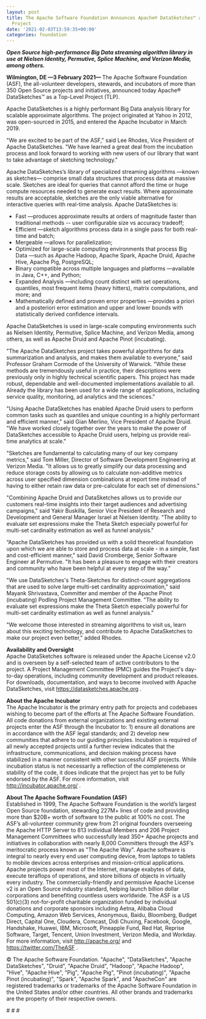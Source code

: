 ```yaml
---
layout: post
title: The Apache Software Foundation Announces Apache® DataSketches™ as a Top-Level
  Project
date: '2021-02-03T13:59:35+00:00'
categories: foundation
---
```

<p><b><i>Open Source high-performance Big Data streaming algorithm library in use at Nielsen Identity, Permutive, Splice Machine, and Verizon Media, among others.<br></i></b></p><p><b>Wilmington, DE —3 February 2021— </b>The Apache Software Foundation (ASF), the all-volunteer developers, stewards, and incubators of more than 350 Open Source projects and initiatives, announced today Apache® DataSketches™ as a Top-Level Project (TLP).</p><p>Apache DataSketches is a highly performant Big Data analysis library for scalable approximate algorithms. The project originated at Yahoo in 2012, was open-sourced in 2015, and entered the Apache Incubator in March 2019.</p><p>"We are excited to be part of the ASF," said Lee Rhodes, Vice President of Apache DataSketches. "We have learned a great deal from the incubation process and look forward to working with new users of our library that want to take advantage of sketching technology."</p><p>Apache DataSketches’s library of specialized streaming algorithms —known as sketches— comprise small data structures that process data at massive scale. Sketches are ideal for queries that cannot afford the time or huge compute resources needed to generate exact results. Where approximate results are acceptable, sketches are the only viable alternative for interactive queries with real-time analysis. Apache DataSketches is:</p><ul><li>Fast —produces approximate results at orders of magnitude faster than traditional methods -- user configurable size vs accuracy tradeoff;</li><li>Efficient —sketch algorithms process data in a single pass for both real-time and batch;</li><li>Mergeable —allows for parallelization;</li><li>Optimized for large-scale computing environments that process Big Data —such as Apache Hadoop, Apache Spark, Apache Druid, Apache Hive, Apache Pig, PostgreSQL;</li><li>Binary compatible across multiple languages and platforms —available in Java, C++, and Python;</li><li>Expanded Analysis —including count distinct with set operations, quantiles, most frequent items (heavy hitters), matrix computations, and more; and</li><li>Mathematically defined and proven error properties —provides a priori and a posteriori error estimation and upper and lower bounds with statistically derived confidence intervals.</li></ul><p>Apache DataSketches is used in large-scale computing environments such as Nielsen Identity, Permutive, Splice Machine, and Verizon Media, among others, as well as Apache Druid and Apache Pinot (incubating).</p><p>"The Apache DataSketches project takes powerful algorithms for data summarization and analysis, and makes them available to everyone," said Professor Graham Cormode of the University of Warwick. "While these methods are tremendously useful in practice, their descriptions were previously only in highly technical scientific papers. This project has made robust, dependable and well-documented implementations available to all. Already the library has been used for a wide range of applications, including service quality, monitoring, ad analytics and the sciences."</p><p>"Using Apache DataSketches has enabled Apache Druid users to perform common tasks such as quantiles and unique counting in a highly performant and efficient manner," said Gian Merlino, Vice President of Apache Druid. "We have worked closely together over the years to make the power of DataSketches accessible to Apache Druid users, helping us provide real-time analytics at scale."</p><p>"Sketches are fundamental to calculating many of our key company metrics," said Tom Miller, Director of Software Development Engineering at Verizon Media. "It allows us to greatly simplify our data processing and reduce storage costs by allowing us to calculate non-additive metrics across user specified dimension combinations at report time instead of having to either retain raw data or pre-calculate for each set of dimensions."</p><p>"Combining Apache Druid and DataSketches allows us to provide our customers real-time insights into their target audiences and advertising campaigns," said Yakir Buskilla, Senior Vice President of Research and Development and General Manager Israel at Nielsen Identity. "The ability to evaluate set expressions make the Theta Sketch especially powerful for multi-set cardinality estimation as well as funnel analysis."</p><p>“Apache DataSketches has provided us with a solid theoretical foundation upon which we are able to store and process data at scale - in a simple, fast and cost-efficient manner," said David Cromberge, Senior Software Engineer at Permutive. "It has been a pleasure to engage with their creators and community who have been helpful at every step of the way.”</p><p>"We use DataSketches's Theta-Sketches for distinct-count aggregations that are used to solve large multi-set cardinality approximation," said Mayank Shrivastava, Committer and member of the Apache Pinot (incubating) Podling Project Management Committee. "The ability to evaluate set expressions make the Theta Sketch especially powerful for multi-set cardinality estimation as well as funnel analysis."</p><p>"We welcome those interested in streaming algorithms to visit us, learn about this exciting technology, and contribute to Apache DataSketches to make our project even better," added Rhodes.</p><p><b>Availability and Oversight<br></b>Apache DataSketches software is released under the Apache License v2.0 and is overseen by a self-selected team of active contributors to the project. A Project Management Committee (PMC) guides the Project's day-to-day operations, including community development and product releases. For downloads, documentation, and ways to become involved with Apache DataSketches, visit <a href="https://datasketches.apache.org" target="_blank" style="background-color: rgb(255, 255, 255);">https://datasketches.apache.org</a> .</p><p><b>About the Apache Incubator<br></b>The Apache Incubator is the primary entry path for projects and codebases wishing to become part of the efforts at The Apache Software Foundation. All code donations from external organizations and existing external projects enter the ASF through the Incubator to: 1) ensure all donations are in accordance with the ASF legal standards; and 2) develop new communities that adhere to our guiding principles. Incubation is required of all newly accepted projects until a further review indicates that the infrastructure, communications, and decision making process have stabilized in a manner consistent with other successful ASF projects. While incubation status is not necessarily a reflection of the completeness or stability of the code, it does indicate that the project has yet to be fully endorsed by the ASF. For more information, visit <a href="http://incubator.apache.org/" target="_blank" style="background-color: rgb(255, 255, 255);">http://incubator.apache.org/</a> .</p><p><b>About The Apache Software Foundation (ASF)<br></b>Established in 1999, The Apache Software Foundation is the world’s largest Open Source foundation, stewarding 227M+ lines of code and providing more than $20B+ worth of software to the public at 100% no cost. The ASF’s all-volunteer community grew from 21 original founders overseeing the Apache HTTP Server to 813 individual Members and 206 Project Management Committees who successfully lead 350+ Apache projects and initiatives in collaboration with nearly 8,000 Committers through the ASF’s meritocratic process known as "The Apache Way". Apache software is integral to nearly every end user computing device, from laptops to tablets to mobile devices across enterprises and mission-critical applications. Apache projects power most of the Internet, manage exabytes of data, execute teraflops of operations, and store billions of objects in virtually every industry. The commercially-friendly and permissive Apache License v2 is an Open Source industry standard, helping launch billion dollar corporations and benefiting countless users worldwide. The ASF is a US 501(c)(3) not-for-profit charitable organization funded by individual donations and corporate sponsors including Aetna, Alibaba Cloud Computing, Amazon Web Services, Anonymous, Baidu, Bloomberg, Budget Direct, Capital One, Cloudera, Comcast, Didi Chuxing, Facebook, Google, Handshake, Huawei, IBM, Microsoft, Pineapple Fund, Red Hat, Reprise Software, Target, Tencent, Union Investment, Verizon Media, and Workday. For more information, visit <a href="http://apache.org/" target="_blank" style="background-color: rgb(255, 255, 255);">http://apache.org/</a> and <a href="https://twitter.com/TheASF" target="_blank" style="background-color: rgb(255, 255, 255);">https://twitter.com/TheASF</a> .</p><p>© The Apache Software Foundation. "Apache", "DataSketches", "Apache DataSketches", "Druid", "Apache Druid", "Hadoop", "Apache Hadoop", "Hive", "Apache Hive", "Pig", "Apache Pig", "Pinot (incubating)", "Apache Pinot (incubating)", "Spark", "Apache Spark", and "ApacheCon" are registered trademarks or trademarks of the Apache Software Foundation in the United States and/or other countries. All other brands and trademarks are the property of their respective owners.</p><p># # #</p>

